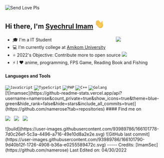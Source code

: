 ![Send Love Pls](http://i1.kym-cdn.com/photos/images/original/000/896/763/c19.gif)

<h2 align="left">Hi there, I'm <a href="https://www.instagram.com/imam_walks/" target="_blank" rel="noopener noreferrer">Syechrul Imam</a> <img src="https://raw.githubusercontent.com/ABSphreak/ABSphreak/master/gifs/Hi.gif" height="30" />
 
<a href="https://github.com/namerose"><img align='right' src='https://i.pinimg.com/originals/eb/67/a6/eb67a64969519927a66e1a742cb5d626.gif' width='150"'></a></h2>
- 🎓 I'm a IT Student  
- 💻 I’m currently college at [Amikom University](https://www.amikom.ac.id/) 
- ⭐ 2022's Objective: Contribute more to open source <img src="https://media.giphy.com/media/WUlplcMpOCEmTGBtBW/giphy.gif" width="30">
- ⚡ I ❤️️ anime, programming, FPS Game, Reading Book and Fishing
#### Languages and Tools 
<p>
  <code><img height="25" src="https://user-images.githubusercontent.com/93989786/166100825-d64f71d8-d93e-4fa9-a55d-a1d3a7f60d01.png" alt="JavaScript"></code>
  <code><img height="25" src="https://user-images.githubusercontent.com/93989786/166100849-a4f26822-2cdf-4bab-bb7c-34460fa06d0a.png" alt="TypeScript"></code>
  <code><img height="25" src="https://user-images.githubusercontent.com/93989786/166100892-70cf126c-c545-43b0-a6d2-141282f163a1.png" alt="PHP"></code>
  <code><img height="25" src="https://user-images.githubusercontent.com/93989786/166100948-d476ea61-57ce-4a76-a2e8-4590d5b107a1.png" alt="C++"></code>
  <code><img height="25" src="https://user-images.githubusercontent.com/93989786/166101051-be923452-6529-4808-acd9-1727d669a29c.png" alt="Golang"></code>
<br />
[![Imamsec](https://github-readme-stats.vercel.app/api?username=namerose&count_private=true&show_icons=true&theme=blue-green&hide_rank=false&hide=stars&include_all_commits=true)](https://github.com/namerose?tab=repositories)
#### Find me on  
 <p align='left'>
   <a href="https://www.linkedin.com/in/imamsec/" target="_blank"><img height="25" src="https://user-images.githubusercontent.com/93989786/166101833-993ca8e6-94a8-431a-904d-338ba1d9e4a2.svg"></a>&nbsp;&nbsp;
 <a href="https://twitter.com/imam_walks" target="_blank"><img height="25" src="https://user-images.githubusercontent.com/93989786/166101856-4a27c629-5af2-4210-be52-4c31d4a6e802.svg"></a>&nbsp;&nbsp;
 <a href="https://instagram.com/imam_walks" target="_blank"><img height="25" src="https://user-images.githubusercontent.com/93989786/166101861-6e194f77-a150-461d-9e32-82e76605f31f.svg"></a>&nbsp;&nbsp;
 
 </p>
![build](https://user-images.githubusercontent.com/93989786/166101778-7d0c26ef-5c3a-4496-a716-49e10d8a2e2e.svg)
![GitHub last commit](https://user-images.githubusercontent.com/93989786/166101790-9d40b12f-1726-4908-b36a-e0255589472c.svg)
-----
Credits: [ImamSec](https://github.com/namerose)
Last Edited on: 04/30/2022

